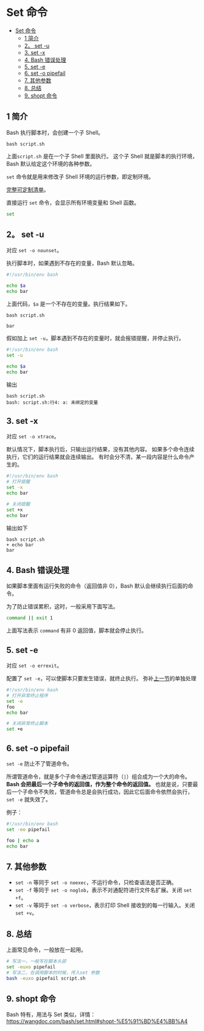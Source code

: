 # Set 命令

- [Set 命令](#set-%e5%91%bd%e4%bb%a4)
  - [1 简介](#1-%e7%ae%80%e4%bb%8b)
  - [2。 set -u](#2-set--u)
  - [3. set -x](#3-set--x)
  - [4. Bash 错误处理](#4-bash-%e9%94%99%e8%af%af%e5%a4%84%e7%90%86)
  - [5. set -e](#5-set--e)
  - [6. set -o pipefail](#6-set--o-pipefail)
  - [7. 其他参数](#7-%e5%85%b6%e4%bb%96%e5%8f%82%e6%95%b0)
  - [8. 总结](#8-%e6%80%bb%e7%bb%93)
  - [9. shopt 命令](#9-shopt-%e5%91%bd%e4%bb%a4)

## 1 简介

Bash 执行脚本时，会创建一个子 Shell。
```
bash script.sh
```

上面`script.sh` 是在一个子 Shell 里面执行。
这个子 Shell 就是脚本的执行环境， Bash 默认给定这个环境的各种参数。

`set` 命令就是用来修改子 Shell 环境的运行参数，即定制环境。

[完整可定制清单](https://www.gnu.org/software/bash/manual/html_node/The-Set-Builtin.html)。

直接运行 `set` 命令，会显示所有环境变量和 Shell 函数。
```sh
set
```

## 2。 set -u

对应 `set -o nounset`。

执行脚本时，如果遇到不存在的变量，Bash 默认忽略。
```sh
#!/usr/bin/env bash

echo $a
echo bar
```

上面代码，`$a` 是一个不存在的变量。执行结果如下。
```
bash script.sh

bar
```

假如加上 `set -u`，脚本遇到不存在的变量时，就会报错提醒，并停止执行。
```sh
#!/usr/bin/env bash
set -u

echo $a
echo bar
```
输出
```
bash script.sh
bash: script.sh:行4: a: 未绑定的变量
```

## 3. set -x

对应 `set -o xtrace`。

默认情况下，脚本执行后，只输出运行结果，没有其他内容。
如果多个命令连续执行，它们的运行结果就会连续输出。
有时会分不清，某一段内容是什么命令产生的。
```sh
#!/usr/bin/env bash
# 打开提醒
set -x
echo bar

# 关闭提醒
set +x
echo bar
```
输出如下
```
bash script.sh
+ echo bar
bar
```

## 4. Bash 错误处理

如果脚本里面有运行失败的命令（返回值非 0），Bash 默认会继续执行后面的命令。

为了防止错误累积，这时，一般采用下面写法。
```sh
command || exit 1
```

上面写法表示 `command` 有非 0 返回值，脚本就会停止执行。

## 5. set -e

对应 `set -o errexit`。

配置了 `set -e`，可以使脚本只要发生错误，就终止执行。
弥补[上一节](#4-bash-%e9%94%99%e8%af%af%e5%a4%84%e7%90%86)的单独处理
```sh
#!/usr/bin/env bash
# 打开异常终止程序
set -e
foo
echo bar

# 关闭异常终止脚本
set +e
```

## 6. set -o pipefail

`set -e` 防止不了管道命令。

所谓管道命令，就是多个子命令通过管道运算符（`|`）组合成为一个大的命令。
**Bash 会把最后一个子命令的返回值，作为整个命令的返回值。**
也就是说，只要最后一个子命令不失败，管道命令总是会执行成功，因此它后面命令依然会执行，`set -e` 就失效了。

例子：
```sh
#!/usr/bin/env bash
set -eo pipefail

foo | echo a
echo bar
```

## 7. 其他参数

- `set -n` 等同于 `set -o noexec`，不运行命令，只检查语法是否正确。
- `set -f` 等同于 `set -o noglob`，表示不对通配符进行文件名扩展。关闭 `set +f`。
- `set -v` 等同于 `set -o verbose`，表示打印 Shell 接收到的每一行输入。关闭 `set +v`。

## 8. 总结

上面常见命令，一般放在一起用。
```sh
# 写法一，一般写在脚本头部
set -euxo pipefail
# 写法二，在调用脚本的时候，传入set 参数
bash -euxo pipefail script.sh
```

## 9. shopt 命令

Bash 特有，用法与 Set 类似，详情：
https://wangdoc.com/bash/set.html#shopt-%E5%91%BD%E4%BB%A4